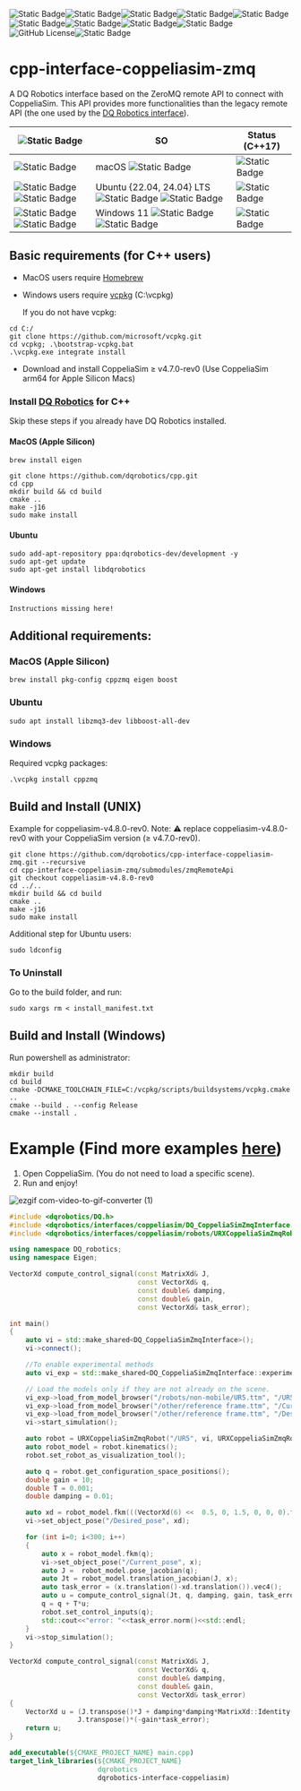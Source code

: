 ![Static Badge](https://img.shields.io/badge/status-experimental-critical)![Static Badge](https://img.shields.io/badge/Platform-Apple_silicon-magenta)![Static Badge](https://img.shields.io/badge/Tested-Apple)![Static Badge](https://img.shields.io/badge/Platform-Ubuntu_x64-orange)![Static Badge](https://img.shields.io/badge/tested-green)![Static Badge](https://img.shields.io/badge/Platform-Windows_11-blue)![Static Badge](https://img.shields.io/badge/tested-green)![Static Badge](https://img.shields.io/badge/CoppeliaSim-4.8.0--rev0-orange)![Static Badge](https://img.shields.io/badge/Written_in-C%2B%2B17-blue)![GitHub License](https://img.shields.io/github/license/juanjqo/cpp-interface-coppeliasim)![Static Badge](https://img.shields.io/badge/based_on-ZeroMQ_remote_API-blue)





# cpp-interface-coppeliasim-zmq

A DQ Robotics interface based on the ZeroMQ remote API to connect with CoppeliaSim. This API provides more functionalities than the legacy remote API (the one used by the [DQ Robotics interface](https://github.com/dqrobotics/cpp-interface-vrep)).

|  ![Static Badge](https://img.shields.io/badge/CoppeliaSim-4.8.0--rev0-orange)  | SO | Status (C++17) | 
| ------------- | ------------- |------------- |
| ![Static Badge](https://img.shields.io/badge/Apple_silicon-magenta)| macOS ![Static Badge](https://img.shields.io/badge/Apple_silicon-magenta) | ![Static Badge](https://img.shields.io/badge/beta-yellow)|
| ![Static Badge](https://img.shields.io/badge/x64-blue) ![Static Badge](https://img.shields.io/badge/arm64-blue)   | Ubuntu {22.04, 24.04} LTS ![Static Badge](https://img.shields.io/badge/x64-blue) ![Static Badge](https://img.shields.io/badge/arm64-blue)  |  ![Static Badge](https://img.shields.io/badge/beta-yellow)|
| ![Static Badge](https://img.shields.io/badge/x64-blue) ![Static Badge](https://img.shields.io/badge/arm64-blue)   | Windows 11 ![Static Badge](https://img.shields.io/badge/x64-blue) ![Static Badge](https://img.shields.io/badge/arm64-blue)   |  ![Static Badge](https://img.shields.io/badge/pre--alpha-red) | 

## Basic requirements (for C++ users)

- MacOS users require [Homebrew](https://brew.sh/)
- Windows users require [vcpkg](https://vcpkg.io/en/index.html) (C:\vcpkg)

  If you do not have vcpkg:

```shell
cd C:/
git clone https://github.com/microsoft/vcpkg.git
cd vcpkg; .\bootstrap-vcpkg.bat
.\vcpkg.exe integrate install
```

- Download and install CoppeliaSim ≥ v4.7.0-rev0 (Use CoppeliaSim arm64 for Apple Silicon Macs)

### Install [DQ Robotics](https://github.com/dqrobotics/cpp) for C++ 

Skip these steps if you already have DQ Robotics installed.

#### MacOS (Apple Silicon)

```shell
brew install eigen
```

```shell
git clone https://github.com/dqrobotics/cpp.git
cd cpp
mkdir build && cd build
cmake ..
make -j16
sudo make install
```

#### Ubuntu 

```shell
sudo add-apt-repository ppa:dqrobotics-dev/development -y
sudo apt-get update
sudo apt-get install libdqrobotics
```

#### Windows 

```shell
Instructions missing here!
```



## Additional requirements:

### MacOS (Apple Silicon)

```shell
brew install pkg-config cppzmq eigen boost
```

### Ubuntu 


```shell
sudo apt install libzmq3-dev libboost-all-dev
```

### Windows 

Required vcpkg packages:

```shell
.\vcpkg install cppzmq
```


## Build and Install (UNIX)

Example for coppeliasim-v4.8.0-rev0. Note: :warning: replace coppeliasim-v4.8.0-rev0 with your CoppeliaSim version (≥ v4.7.0-rev0). 

```shell
git clone https://github.com/dqrobotics/cpp-interface-coppeliasim-zmq.git --recursive
cd cpp-interface-coppeliasim-zmq/submodules/zmqRemoteApi
git checkout coppeliasim-v4.8.0-rev0
cd ../.. 
mkdir build && cd build
cmake ..
make -j16
sudo make install
```

Additional step for Ubuntu users:
```shell
sudo ldconfig
```

### To Uninstall 

Go to the build folder, and run:

```shell
sudo xargs rm < install_manifest.txt
```

## Build and Install (Windows)

Run powershell as administrator:

```shell
mkdir build
cd build
cmake -DCMAKE_TOOLCHAIN_FILE=C:/vcpkg/scripts/buildsystems/vcpkg.cmake ..
cmake --build . --config Release
cmake --install .
```


# Example (Find more examples [here](https://github.com/juanjqo/dqrobotics-interface-coppeliasim-examples))

1) Open CoppeliaSim. (You do not need to load a specific scene).
2) Run and enjoy!

![ezgif com-video-to-gif-converter (1)](https://github.com/juanjqo/cpp-interface-coppeliasim/assets/23158313/c916025a-de3d-4058-8edf-14976d23584a)

```cpp
#include <dqrobotics/DQ.h>
#include <dqrobotics/interfaces/coppeliasim/DQ_CoppeliaSimZmqInterface.h>
#include <dqrobotics/interfaces/coppeliasim/robots/URXCoppeliaSimZmqRobot.h>

using namespace DQ_robotics;
using namespace Eigen;

VectorXd compute_control_signal(const MatrixXd& J,
                                const VectorXd& q,
                                const double& damping,
                                const double& gain,
                                const VectorXd& task_error);

int main()
{
    auto vi = std::make_shared<DQ_CoppeliaSimZmqInterface>();
    vi->connect();

    //To enable experimental methods
    auto vi_exp = std::make_shared<DQ_CoppeliaSimZmqInterface::experimental>(vi);

    // Load the models only if they are not already on the scene.
    vi_exp->load_from_model_browser("/robots/non-mobile/UR5.ttm", "/UR5");
    vi_exp->load_from_model_browser("/other/reference frame.ttm", "/Current_pose");
    vi_exp->load_from_model_browser("/other/reference frame.ttm", "/Desired_pose");
    vi->start_simulation();

    auto robot = URXCoppeliaSimZmqRobot("/UR5", vi, URXCoppeliaSimZmqRobot::MODEL::UR5);
    auto robot_model = robot.kinematics();
    robot.set_robot_as_visualization_tool();

    auto q = robot.get_configuration_space_positions();
    double gain = 10;
    double T = 0.001;
    double damping = 0.01;

    auto xd = robot_model.fkm(((VectorXd(6) <<  0.5, 0, 1.5, 0, 0, 0).finished()));
    vi->set_object_pose("/Desired_pose", xd);

    for (int i=0; i<300; i++)
    {
        auto x = robot_model.fkm(q);
        vi->set_object_pose("/Current_pose", x);
        auto J =  robot_model.pose_jacobian(q);
        auto Jt = robot_model.translation_jacobian(J, x);
        auto task_error = (x.translation()-xd.translation()).vec4();
        auto u = compute_control_signal(Jt, q, damping, gain, task_error);
        q = q + T*u;
        robot.set_control_inputs(q);
        std::cout<<"error: "<<task_error.norm()<<std::endl;
    }
    vi->stop_simulation();
}

VectorXd compute_control_signal(const MatrixXd& J,
                                const VectorXd& q,
                                const double& damping,
                                const double& gain,
                                const VectorXd& task_error)
{
    VectorXd u = (J.transpose()*J + damping*damping*MatrixXd::Identity(q.size(), q.size())).inverse()*
                 J.transpose()*(-gain*task_error);
    return u;
}
```


```cmake
add_executable(${CMAKE_PROJECT_NAME} main.cpp)
target_link_libraries(${CMAKE_PROJECT_NAME}
                      dqrobotics
                      dqrobotics-interface-coppeliasim)
```






